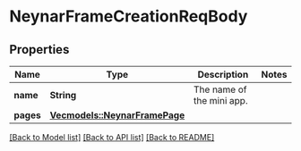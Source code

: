 # NeynarFrameCreationReqBody

## Properties

Name | Type | Description | Notes
------------ | ------------- | ------------- | -------------
**name** | **String** | The name of the mini app. | 
**pages** | [**Vec<models::NeynarFramePage>**](NeynarFramePage.md) |  | 

[[Back to Model list]](../README.md#documentation-for-models) [[Back to API list]](../README.md#documentation-for-api-endpoints) [[Back to README]](../README.md)


